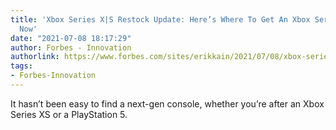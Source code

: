 ```yaml
---
title: 'Xbox Series X|S Restock Update: Here’s Where To Get An Xbox Series S Right
  Now'
date: "2021-07-08 18:17:29"
author: Forbes - Innovation
authorlink: https://www.forbes.com/sites/erikkain/2021/07/08/xbox-series-xs-restock-update-heres-where-to-get-an-xbox-series-s-right-now/
tags:
- Forbes-Innovation
---
```

It hasn’t been easy to find a next-gen console, whether you’re after an Xbox Series XS or a PlayStation 5.